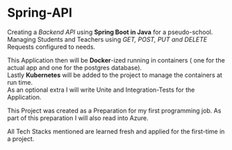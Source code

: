# Spring-API
Creating a _Backend API_ using **Spring Boot in Java** for a pseudo-school.  
Managing Students and Teachers using _GET, POST, PUT and DELETE_ Requests configured to needs.  

This Application then will be **Docker**-ized running in containers ( one for the actual app and one for the postgres database).  
Lastly **Kubernetes** will be added to the project to manage the containers at run time.  
As an optional extra I will write Unite and Integration-Tests for the Application.  
  
This Project was created as a Preparation for my first programming job. As part of this preparation I will also read into Azure.  

All Tech Stacks mentioned are learned fresh and applied for the first-time in a project.
